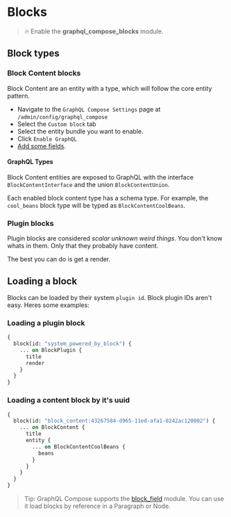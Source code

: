 # Blocks

> :fire: Enable the **graphql_compose_blocks** module.

## Block types

### Block Content blocks

Block Content are an entity with a type, which will follow the core entity pattern.

- Navigate to the `GraphQL Compose Settings` page at `/admin/config/graphql_compose`
- Select the `Custom block` tab
- Select the entity bundle you want to enable.
- Click `Enable GraphQL`
- [Add some fields](core/fields.md).

#### GraphQL Types

Block Content entities are exposed to GraphQL with the interface `BlockContentInterface` and the union `BlockContentUnion`.

Each enabled block content type has a schema type. For example, the `cool_beans` block type will be typed as `BlockContentCoolBeans`.

### Plugin blocks

Plugin blocks are considered _scalar unknown weird things_.
You don't know whats in them. Only that they probably have content.

The best you can do is get a render.

## Loading a block

Blocks can be loaded by their system `plugin id`. Block plugin IDs aren't easy. Heres some examples:

### Loading a plugin block

```graphql
{
  block(id: "system_powered_by_block") {
    ... on BlockPlugin {
      title
      render
    }
  }
}
```

### Loading a content block by it's uuid

```graphql
{
  block(id: "block_content:43267584-d965-11ed-afa1-0242ac120002") {
    ... on BlockContent {
      title
      entity {
        ... on BlockContentCoolBeans {
          beans
        }
      }
    }
  }
}
```

> Tip: GraphQL Compose supports the [block_field](https://www.drupal.org/project/block_field) module. You can use it load blocks by reference in a Paragraph or Node.
